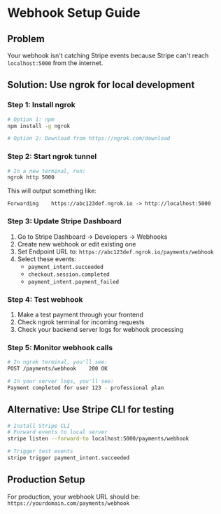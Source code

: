# Webhook Setup Guide

## Problem
Your webhook isn't catching Stripe events because Stripe can't reach `localhost:5000` from the internet.

## Solution: Use ngrok for local development

### Step 1: Install ngrok
```bash
# Option 1: npm
npm install -g ngrok

# Option 2: Download from https://ngrok.com/download
```

### Step 2: Start ngrok tunnel
```bash
# In a new terminal, run:
ngrok http 5000
```

This will output something like:
```
Forwarding    https://abc123def.ngrok.io -> http://localhost:5000
```

### Step 3: Update Stripe Dashboard
1. Go to Stripe Dashboard → Developers → Webhooks
2. Create new webhook or edit existing one
3. Set Endpoint URL to: `https://abc123def.ngrok.io/payments/webhook`
4. Select these events:
   - `payment_intent.succeeded`
   - `checkout.session.completed`
   - `payment_intent.payment_failed`

### Step 4: Test webhook
1. Make a test payment through your frontend
2. Check ngrok terminal for incoming requests
3. Check your backend server logs for webhook processing

### Step 5: Monitor webhook calls
```bash
# In ngrok terminal, you'll see:
POST /payments/webhook    200 OK

# In your server logs, you'll see:
Payment completed for user 123 - professional plan
```

## Alternative: Use Stripe CLI for testing
```bash
# Install Stripe CLI
# Forward events to local server
stripe listen --forward-to localhost:5000/payments/webhook

# Trigger test events
stripe trigger payment_intent.succeeded
```

## Production Setup
For production, your webhook URL should be:
`https://yourdomain.com/payments/webhook`